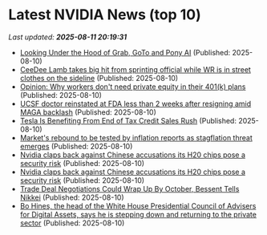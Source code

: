 # Latest NVIDIA News (top 10)
_Last updated: **2025-08-11 20:19:31**_

- [Looking Under the Hood of Grab, GoTo and Pony AI](https://biztoc.com/x/f5bb9b4a3f559e37) (Published: 2025-08-10)
- [CeeDee Lamb takes big hit from sprinting official while WR is in street clothes on the sideline](https://biztoc.com/x/b336c78b91f08250) (Published: 2025-08-10)
- [Opinion: Why workers don't need private equity in their 401(k) plans](https://biztoc.com/x/a80a16a37692e6bc) (Published: 2025-08-10)
- [UCSF doctor reinstated at FDA less than 2 weeks after resigning amid MAGA backlash](https://biztoc.com/x/bed8cd2c4d397926) (Published: 2025-08-10)
- [Tesla Is Benefiting From End of Tax Credit Sales Rush](https://biztoc.com/x/03c3ce33660a922a) (Published: 2025-08-10)
- [Market's rebound to be tested by inflation reports as stagflation threat emerges](https://biztoc.com/x/26ef0d059d162dda) (Published: 2025-08-10)
- [Nvidia claps back against Chinese accusations its H20 chips pose a security risk](https://biztoc.com/x/ca5e147b6ef684a3) (Published: 2025-08-10)
- [Nvidia claps back against Chinese accusations its H20 chips pose a security risk](https://biztoc.com/x/ca5e147b6ef684a3) (Published: 2025-08-10)
- [Trade Deal Negotiations Could Wrap Up By October, Bessent Tells Nikkei](https://biztoc.com/x/62d3b8db3f65b797) (Published: 2025-08-10)
- [Bo Hines, the head of the White House Presidential Council of Advisers for Digital Assets, says he is stepping down and returning to the private sector](https://biztoc.com/x/93e1a66432c8bfbb) (Published: 2025-08-10)
